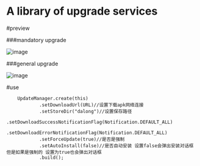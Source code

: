 # A library of upgrade services

#preview

###mandatory upgrade

![image](https://github.com/dalong982242260/UpdateAppDemo/blob/master/img/update.gif?raw=true)

###general upgrade

![image](https://github.com/dalong982242260/UpdateAppDemo/blob/master/img/update2.gif?raw=true)

#use

        UpdateManager.create(this)
                .setDownloadUrl(URL)//设置下载apk网络连接
                .setStoreDir("dalong")//设置保存路径
                .setDownloadSuccessNotificationFlag(Notification.DEFAULT_ALL)
                .setDownloadErrorNotificationFlag(Notification.DEFAULT_ALL)
                .setForceUpdate(true)//是否是强制
                .setAutoInstall(false)//是否自动安装 设置false会弹出安装对话框 但是如果是强制的 设置为true也会弹出对话框
                .build();



